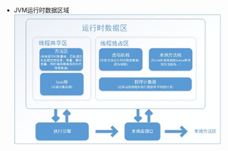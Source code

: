 * JVM运行时数据区域
![image](https://github.com/Messiahfy/Notes/blob/master/Java/JavaSE/javaRuntimeDataArea.jpg)
